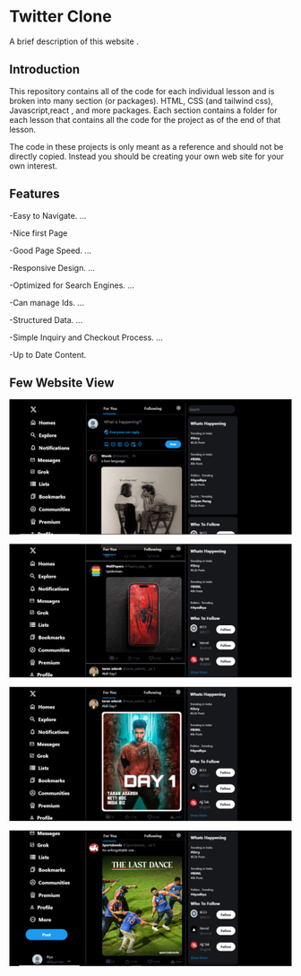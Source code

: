 
# Twitter Clone

A brief description of this website .
## Introduction
This repository contains all of the code for each individual lesson and is broken into many section (or packages). HTML, CSS (and tailwind css), Javascript,react , and more packages. Each section contains a folder for each lesson that contains all the code for the project as of the end of that lesson.

The code in these projects is only meant as a reference and should not be directly copied. Instead you should be creating your own web site for your own interest.
## Features

-Easy to Navigate. ...

-Nice first Page

-Good Page Speed. ...

-Responsive Design. ...

-Optimized for Search Engines. ...

-Can manage Ids. ...

-Structured Data. ...

-Simple Inquiry and Checkout Process. ...

-Up to Date Content.



## Few Website View

![img 1](https://github.com/Riyak05/TwitterApp_Clone/blob/main/Images/Twitter1.PNG?raw=true)

![img 1](https://github.com/Riyak05/TwitterApp_Clone/blob/main/Images/Twitter2.PNG?raw=true)

![img 1](https://github.com/Riyak05/TwitterApp_Clone/blob/main/Images/Twitter3.PNG?raw=true)

![img 1](https://github.com/Riyak05/TwitterApp_Clone/blob/main/Images/Twitter4.PNG?raw=true)



